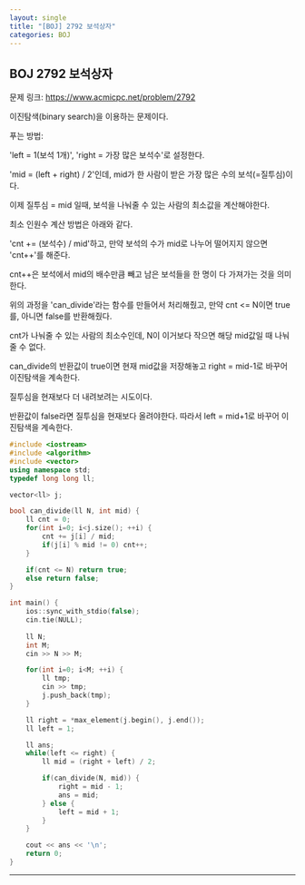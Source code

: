 ```yaml
---
layout: single
title: "[BOJ] 2792 보석상자"
categories: BOJ
---
```

## BOJ 2792 보석상자

문제 링크: https://www.acmicpc.net/problem/2792

이진탐색(binary search)을 이용하는 문제이다.

푸는 방법:

'left = 1(보석 1개)', 'right = 가장 많은 보석수'로 설정한다.

'mid = (left + right) / 2'인데, mid가 한 사람이 받은 가장 많은 수의 보석(=질투심)이다.

이제 질투심 = mid 일때, 보석을 나눠줄 수 있는 사람의 최소값을 계산해야한다.

최소 인원수 계산 방법은 아래와 같다.

'cnt += (보석수) / mid'하고, 만약 보석의 수가 mid로 나누어 떨어지지 않으면 'cnt++'를 해준다.

cnt++은 보석에서 mid의 배수만큼 빼고 남은 보석들을 한 명이 다 가져가는 것을 의미한다.

위의 과정을 'can_divide'라는 함수를 만들어서 처리해줬고, 만약 cnt <= N이면 true를, 아니면 false를 반환해줬다.

cnt가 나눠줄 수 있는 사람의 최소수인데, N이 이거보다 작으면 해당 mid값일 때 나눠줄 수 없다.

can_divide의 반환값이 true이면 현재 mid값을 저장해놓고 right = mid-1로 바꾸어 이진탐색을 계속한다.

질투심을 현재보다 더 내려보려는 시도이다.

반환값이 false라면 질투심을 현재보다 올려야한다. 따라서 left = mid+1로 바꾸어 이진탐색을 계속한다.


```cpp
#include <iostream>
#include <algorithm>
#include <vector>
using namespace std;
typedef long long ll;

vector<ll> j;

bool can_divide(ll N, int mid) {
    ll cnt = 0;
    for(int i=0; i<j.size(); ++i) {
        cnt += j[i] / mid;
        if(j[i] % mid != 0) cnt++;
    }

    if(cnt <= N) return true;
    else return false;
}

int main() {
    ios::sync_with_stdio(false);
    cin.tie(NULL);
  
    ll N;
    int M;
    cin >> N >> M;

    for(int i=0; i<M; ++i) {
        ll tmp;
        cin >> tmp;
        j.push_back(tmp);
    }

    ll right = *max_element(j.begin(), j.end());
    ll left = 1;

    ll ans;
    while(left <= right) {
        ll mid = (right + left) / 2;

        if(can_divide(N, mid)) {
            right = mid - 1;
            ans = mid;
        } else {
            left = mid + 1;
        }
    }

    cout << ans << '\n';
    return 0;
}
```


---

